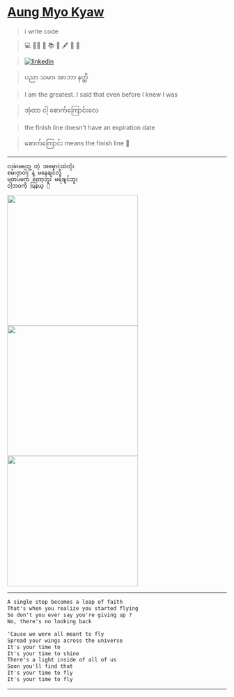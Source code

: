 # [Aung Myo Kyaw](https://www.aungmyokyaw.com)

> i write code

> 💻 🧘‍♂️ 📝 📚 📖 🖋️ 🎸 🌼

> [![linkedin](https://img.shields.io/badge/LinkedIn-0077B5?style=for-the-badge&logo=linkedin&logoColor=white)](https://www.linkedin.com/in/aungmyokyaw/)

> ပညာ သမာ၊ အာဘာ နတ္ထိ

> I am the greatest. I said that even before I knew I was

> အဲ့တာ ငါ့ စောက်ကြောင်းလေ

> the finish line doesn't have an expiration date

> စောက်ကြောင်း means the finish line 🤣

---

```txt
လမ်းမတွေ့ တဲ့ အမှောင်ထဲတိုး
စမ်းတဝါး နဲ့ မနေချင်လို့
မတပ်မက် တော့ဘူး မရချင်ဘူး
ငါ့ဘဝကို ပြန်ယူ 🎵
```

<div>
  <a href="https://song.link/s/7MlTxgBinCiJ7Qfy5OLJrY" target="_blank">
    <img src="https://song.link/_next/image?url=https%3A%2F%2Fi.scdn.co%2Fimage%2Fab67616d0000b2731fc19139031cb56d9dac330f&w=3840&q=75" height="300" >
  </a>
  <a href="https://song.link/s/7MlTxgBinCiJ7Qfy5OLJrY" target="_blank">
    <img src="https://song.link/_next/image?url=https%3A%2F%2Fi.scdn.co%2Fimage%2Fab67616d0000b27375996633d8fd588f67517dca&w=3840&q=75" height="300" >
  </a>
  <a href="https://song.link/s/7H0FsG1nPZbPBZ2DLWZCSk" target="_blank">
    <img src="https://song.link/_next/image?url=https%3A%2F%2Fi.scdn.co%2Fimage%2Fab67616d0000b27308b2458b4cf6ada68a09c262&w=3840&q=75" height="300" >
  </a>
</div>

---

```txt
A single step becomes a leap of faith
That's when you realize you started flying
So don't you ever say you're giving up ?
No, there's no looking back

'Cause we were all meant to fly
Spread your wings across the universe
It's your time to
It's your time to shine
There's a light inside of all of us
Soon you'll find that
It's your time to fly
It's your time to fly
```

---
